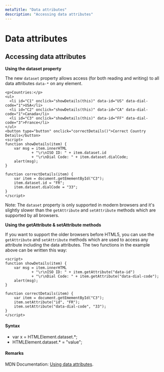 ```yaml
---
metaTitle: "Data attributes"
description: "Accessing data attributes"
---
```


# Data attributes



## Accessing data attributes


**Using the dataset property**

The new `dataset` property allows access (for both reading and writing) to all data attributes `data-*` on any element.

```
<p>Countries:</p>
<ul>
  <li id="C1" onclick="showDetails(this)" data-id="US" data-dial-code="1">USA</li>
  <li id="C2" onclick="showDetails(this)" data-id="CA" data-dial-code="1">Canada</li>
  <li id="C3" onclick="showDetails(this)" data-id="FF" data-dial-code="3">France</li>
</ul>
<button type="button" onclick="correctDetails()">Correct Country Details</button>
<script>
function showDetails(item) {
    var msg = item.innerHTML
            + "\r\nISO ID: " + item.dataset.id
            + "\r\nDial Code: " + item.dataset.dialCode;
    alert(msg);
}

function correctDetails(item) {
    var item = document.getEmementById("C3");
    item.dataset.id = "FR";
    item.dataset.dialCode = "33";
}
</script>

```

Note: The `dataset` property is only supported in modern browsers and it's slightly slower than the `getAttribute` and `setAttribute` methods which are supported by all browsers.

**Using the getAttribute & setAttribute methods**

If you want to support the older browsers before HTML5, you can use the `getAttribute` and `setAttribute` methods which are used to access any attribute including the data attributes. The two functions in the example above can be written this way:

```
<script>
function showDetails(item) {
    var msg = item.innerHTML
            + "\r\nISO ID: " + item.getAttribute("data-id")
            + "\r\nDial Code: " + item.getAttribute("data-dial-code");
    alert(msg);
}

function correctDetails(item) {
    var item = document.getEmementById("C3");
    item.setAttribute("id", "FR");
    item.setAttribute("data-dial-code", "33");
}
</script>

```



#### Syntax


- var x = HTMLElement.dataset.*;
- HTMLElement.dataset.* = "value";



#### Remarks


MDN Documentation: [Using data attributes](https://developer.mozilla.org/en/docs/Web/Guide/HTML/Using_data_attributes).

